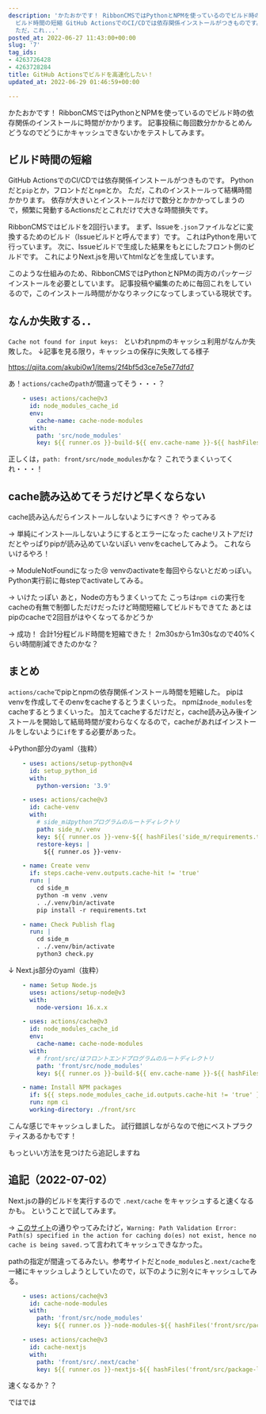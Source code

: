 ```yaml
---
description: 'かたおかです！ RibbonCMSではPythonとNPMを使っているのでビルド時の依存関係のインストールに時間がかかります。 記事投稿に毎回数分かかるとめんどうなのでどうにかキャッシュできないかをテストしてみます。  ##
  ビルド時間の短縮 GitHub ActionsでのCI/CDでは依存関係インストールがつきものです。 Pythonだと`pip`とか，フロントだと`npm`とか。
  ただ，これ...'
posted_at: 2022-06-27 11:43:00+00:00
slug: '7'
tag_ids:
- 4263726428
- 4263728284
title: GitHub Actionsでビルドを高速化したい！
updated_at: 2022-06-29 01:46:59+00:00

---
```

かたおかです！
RibbonCMSではPythonとNPMを使っているのでビルド時の依存関係のインストールに時間がかかります。
記事投稿に毎回数分かかるとめんどうなのでどうにかキャッシュできないかをテストしてみます。

## ビルド時間の短縮
GitHub ActionsでのCI/CDでは依存関係インストールがつきものです。
Pythonだと`pip`とか，フロントだと`npm`とか。
ただ，これのインストールって結構時間かかります。
依存が大きいとインストールだけで数分とかかかってしまうので，頻繁に発動するActionsだとこれだけで大きな時間損失です。
<br/>

RibbonCMSではビルドを2回行います。
まず、Issueを`.json`ファイルなどに変換するためのビルド（Issueビルドと呼んでます）です。
これはPythonを用いて行っています。
次に、Issueビルドで生成した結果をもとにしたフロント側のビルドです。
これによりNext.jsを用いてhtmlなどを生成しています。
<br/>

このような仕組みのため、RibbonCMSではPythonとNPMの両方のパッケージインストールを必要としています。
記事投稿や編集のために毎回これをしているので，このインストール時間がかなりネックになってしまっている現状です。

## なんか失敗する．．

`Cache not found for input keys: ` といわれnpmのキャッシュ利用がなんか失敗した。
↓記事を見る限り，キャッシュの保存に失敗してる様子

https://qiita.com/akubi0w1/items/2f4bf5d3ce7e5e77dfd7

あ！`actions/cache`の`path`が間違ってそう・・・？
```yaml
    - uses: actions/cache@v3
      id: node_modules_cache_id
      env:
        cache-name: cache-node-modules
      with:
        path: 'src/node_modules'
        key: ${{ runner.os }}-build-${{ env.cache-name }}-${{ hashFiles('front/src/package-lock.json') }}
```
正しくは，`path: front/src/node_modules`かな？
これでうまくいってくれ・・・！

## cache読み込めてそうだけど早くならない
cache読み込んだらインストールしないようにすべき？
やってみる
<br/>

-> 単純にインスト―ルしないようにするとエラーになった
cacheリストアだけだとやっぱりpipが読み込めていないぽい
venvをcacheしてみよう。
これならいけるやろ！
<br/>

-> ModuleNotFoundになった😢
venvのactivateを毎回やらないとだめっぽい。
Python実行前に毎stepでactivateしてみる。
<br/>

-> いけたっぽい
あと，Nodeの方もうまくいってた
こっちは`npm ci`の実行をcacheの有無で制御しただけだったけど時間短縮してビルドもできてた
あとはpipのcacheで2回目がはやくなってるかどうか
<br/>

-> 成功！
合計1分程ビルド時間を短縮できた！
2m30sから1m30sなので40%くらい時間削減できたのかな？

## まとめ
`actions/cache`でpipとnpmの依存関係インストール時間を短縮した。
pipはvenvを作成してそのenvをcacheするとうまくいった。
npmは`node_modules`をcacheするとうまくいった。
加えてcacheするだけだと，cache読み込み後インストールを開始して結局時間が変わらなくなるので，cacheがあればインストールをしないように`if`をする必要があった。

↓Python部分のyaml（抜粋）
```yaml
    - uses: actions/setup-python@v4
      id: setup_python_id
      with:
        python-version: '3.9'

    - uses: actions/cache@v3
      id: cache-venv
      with:
        # side_mはpythonプログラムのルートディレクトリ
        path: side_m/.venv
        key: ${{ runner.os }}-venv-${{ hashFiles('side_m/requirements.txt') }}
        restore-keys: |
          ${{ runner.os }}-venv-

    - name: Create venv
      if: steps.cache-venv.outputs.cache-hit != 'true'
      run: |
        cd side_m
        python -m venv .venv
        . ./.venv/bin/activate
        pip install -r requirements.txt

    - name: Check Publish flag
      run: |
        cd side_m
        . ./.venv/bin/activate
        python3 check.py
```

↓ Next.js部分のyaml（抜粋）
```yaml
    - name: Setup Node.js
      uses: actions/setup-node@v3
      with:
        node-version: 16.x.x

    - uses: actions/cache@v3
      id: node_modules_cache_id
      env:
        cache-name: cache-node-modules
      with:
        # front/src/はフロントエンドプログラムのルートディレクトリ
        path: 'front/src/node_modules'
        key: ${{ runner.os }}-build-${{ env.cache-name }}-${{ hashFiles('front/src/package-lock.json') }}

    - name: Install NPM packages
      if: ${{ steps.node_modules_cache_id.outputs.cache-hit != 'true' }}
      run: npm ci
      working-directory: ./front/src
```

こんな感じでキャッシュしました。
試行錯誤しながらなので他にベストプラクティスあるかもです！

もっといい方法を見つけたら追記しますね

## 追記（2022-07-02）
Next.jsの静的ビルドを実行するので `.next/cache` をキャッシュすると速くなるかも。
ということで試してみます。
<br />

-> [このサイト](https://www.suhanwijaya.com/posts/use-github-actions-deploy-nextjs-ssg-site)の通りやってみたけど，`Warning: Path Validation Error: Path(s) specified in the action for caching do(es) not exist, hence no cache is being saved.`って言われてキャッシュできなかった。
<br />

pathの指定が間違ってるみたい。参考サイトだと`node_modules`と`.next/cache`を一緒にキャッシュしようとしていたので，以下のように別々にキャッシュしてみる。

```yaml
    - uses: actions/cache@v3
      id: cache-node-modules
      with:
        path: 'front/src/node_modules'
        key: ${{ runner.os }}-node-modules-${{ hashFiles('front/src/package-lock.json') }}

    - uses: actions/cache@v3
      id: cache-nextjs
      with:
        path: 'front/src/.next/cache'
        key: ${{ runner.os }}-nextjs-${{ hashFiles('front/src/package-lock.json') }}-${{ hashFiles('front/src/**/*.js') }}
```

速くなるか？？

ではでは
